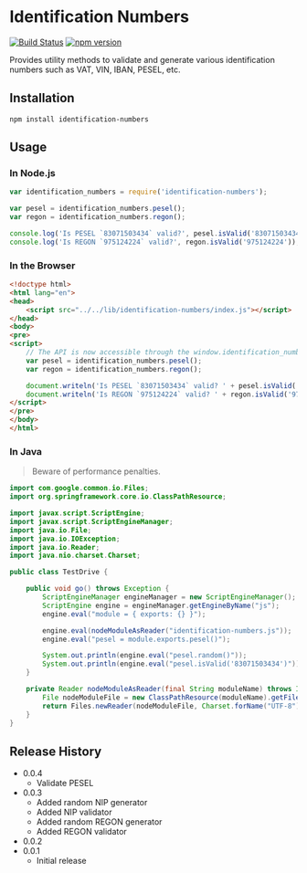 Identification Numbers
======================
[![Build Status](https://travis-ci.org/danielpacak/identification-numbers.svg?branch=master)](https://travis-ci.org/danielpacak/identification-numbers)
[![npm version](https://badge.fury.io/js/identification-numbers.svg)](http://badge.fury.io/js/identification-numbers)

Provides utility methods to validate and generate various identification numbers such as VAT, VIN, IBAN, PESEL, etc.

## Installation

```shell
npm install identification-numbers
```

## Usage

### In Node.js

```js
var identification_numbers = require('identification-numbers');

var pesel = identification_numbers.pesel();
var regon = identification_numbers.regon();

console.log('Is PESEL `83071503434` valid?', pesel.isValid('83071503434'));
console.log('Is REGON `975124224` valid?', regon.isValid('975124224'));
```

### In the Browser

```html
<!doctype html>
<html lang="en">
<head>
    <script src="../../lib/identification-numbers/index.js"></script>
</head>
<body>
<pre>
<script>
    // The API is now accessible through the window.identification_numbers global object.
    var pesel = identification_numbers.pesel();
    var regon = identification_numbers.regon();

    document.writeln('Is PESEL `83071503434` valid? ' + pesel.isValid('83071503434'));
    document.writeln('Is REGON `975124224` valid? ' + regon.isValid('975124224'));
</script>
</pre>
</body>
</html>
```

### In Java

> Beware of performance penalties.

```java
import com.google.common.io.Files;
import org.springframework.core.io.ClassPathResource;

import javax.script.ScriptEngine;
import javax.script.ScriptEngineManager;
import java.io.File;
import java.io.IOException;
import java.io.Reader;
import java.nio.charset.Charset;

public class TestDrive {

    public void go() throws Exception {
        ScriptEngineManager engineManager = new ScriptEngineManager();
        ScriptEngine engine = engineManager.getEngineByName("js");
        engine.eval("module = { exports: {} }");

        engine.eval(nodeModuleAsReader("identification-numbers.js"));
        engine.eval("pesel = module.exports.pesel()");

        System.out.println(engine.eval("pesel.random()"));
        System.out.println(engine.eval("pesel.isValid('83071503434')")); // -> true
    }

    private Reader nodeModuleAsReader(final String moduleName) throws IOException {
        File nodeModuleFile = new ClassPathResource(moduleName).getFile();
        return Files.newReader(nodeModuleFile, Charset.forName("UTF-8"));
    }
}
```

## Release History
* 0.0.4
  * Validate PESEL
* 0.0.3
  * Added random NIP generator
  * Added NIP validator
  * Added random REGON generator
  * Added REGON validator
* 0.0.2
* 0.0.1
  * Initial release